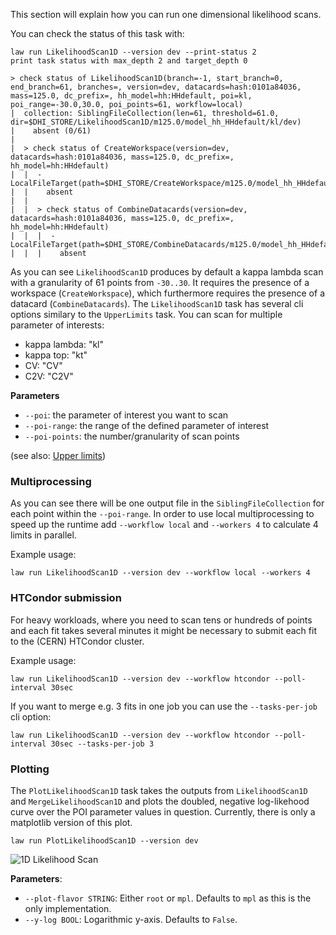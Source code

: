 This section will explain how you can run one dimensional likelihood scans.

You can check the status of this task with:

```shell hl_lines="1"
law run LikelihoodScan1D --version dev --print-status 2
print task status with max_depth 2 and target_depth 0

> check status of LikelihoodScan1D(branch=-1, start_branch=0, end_branch=61, branches=, version=dev, datacards=hash:0101a84036, mass=125.0, dc_prefix=, hh_model=hh:HHdefault, poi=kl, poi_range=-30.0,30.0, poi_points=61, workflow=local)
|  collection: SiblingFileCollection(len=61, threshold=61.0, dir=$DHI_STORE/LikelihoodScan1D/m125.0/model_hh_HHdefault/kl/dev)
|    absent (0/61)
|
|  > check status of CreateWorkspace(version=dev, datacards=hash:0101a84036, mass=125.0, dc_prefix=, hh_model=hh:HHdefault)
|  |  - LocalFileTarget(path=$DHI_STORE/CreateWorkspace/m125.0/model_hh_HHdefault/dev/workspace.root)
|  |    absent
|  |
|  |  > check status of CombineDatacards(version=dev, datacards=hash:0101a84036, mass=125.0, dc_prefix=, hh_model=hh:HHdefault)
|  |  |  - LocalFileTarget(path=$DHI_STORE/CombineDatacards/m125.0/model_hh_HHdefault/dev/datacard.txt)
|  |  |    absent
```

As you can see `LikelihoodScan1D` produces by default a kappa lambda scan with a granularity of 61 points from `-30..30`.
It requires the presence of a workspace (`CreateWorkspace`), which furthermore requires the presence of a datacard (`CombineDatacards`).
The `LikelihoodScan1D` task has several cli options similary to the `UpperLimits` task. You can scan for multiple parameter of interests:

- kappa lambda: "kl"
- kappa top: "kt"
- CV: "CV"
- C2V: "C2V"

**Parameters**

- `--poi`: the parameter of interest you want to scan
- `--poi-range`: the range of the defined parameter of interest
- `--poi-points`: the number/granularity of scan points

(see also: [Upper limits](limits.md))


### Multiprocessing

As you can see there will be one output file in the `SiblingFileCollection` for each point within the `--poi-range`. In order to use local multiprocessing to speed up the runtime add `--workflow local` and `--workers 4` to calculate 4 limits in parallel.

Example usage:

```shell hl_lines="1"
law run LikelihoodScan1D --version dev --workflow local --workers 4
```


### HTCondor submission

For heavy workloads, where you need to scan tens or hundreds of points and each fit takes several minutes it might be necessary to submit each fit to the (CERN) HTCondor cluster.

Example usage:

```shell hl_lines="1"
law run LikelihoodScan1D --version dev --workflow htcondor --poll-interval 30sec
```

If you want to merge e.g. 3 fits in one job you can use the `--tasks-per-job` cli option:

```shell hl_lines="1"
law run LikelihoodScan1D --version dev --workflow htcondor --poll-interval 30sec --tasks-per-job 3
```


### Plotting

The `PlotLikelihoodScan1D` task takes the outputs from `LikelihoodScan1D` and `MergeLikelihoodScan1D` and plots the doubled, negative log-likehood curve over the POI parameter values in question.
Currently, there is only a matplotlib version of this plot.

```shell hl_lines="1"
law run PlotLikelihoodScan1D --version dev
```

![1D Likelihood Scan](../images/nll1d__kl_n61_-30.0_30.0__mpl.png)

**Parameters**:

- `--plot-flavor STRING`: Either `root` or `mpl`. Defaults to `mpl` as this is the only implementation.
- `--y-log BOOL`: Logarithmic y-axis. Defaults to `False`.
